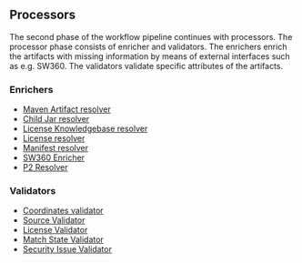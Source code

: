 ## Processors
The second phase of the workflow pipeline continues with processors. The processor phase consists of enricher and validators.
The enrichers enrich the artifacts with missing information by means of external interfaces such as e.g. SW360. The validators validate
specific attributes of the artifacts.

### Enrichers
* [Maven Artifact resolver](./artifact-resolver.html)
* [Child Jar resolver](./child-jar-resolver.html)
* [License Knowledgebase resolver](./license-knowledgebase-resolver.html)
* [License resolver](./license-resolver.html)
* [Manifest resolver](manifest-resolver.html)
* [SW360 Enricher](./sw360-enricher.html)
* [P2 Resolver](./p2-resolver.html)

### Validators
* [Coordinates validator](./coordinates-validator.html)
* [Source Validator](./source-validator.html)
* [License Validator](./license-validator.html)
* [Match State Validator](./match-state-validator.html)
* [Security Issue Validator](./security-issue-validator.html)